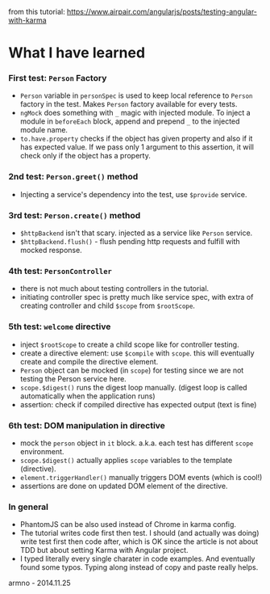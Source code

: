 from this tutorial: https://www.airpair.com/angularjs/posts/testing-angular-with-karma

# What I have learned

### First test: `Person` Factory
- `Person` variable in `personSpec` is used to keep local reference to `Person` factory in the test. Makes `Person` factory available for every tests.
- `ngMock` does something with `_` magic with injected module. To inject a module in `beforeEach` block, append and prepend `_` to the injected module name.
- `to.have.property` checks if the object has given property and also if it has expected value. If we pass only 1 argument to this assertion, it will check only if the object has a property.

### 2nd test: `Person.greet()` method
- Injecting a service's dependency into the test, use `$provide` service.

### 3rd test: `Person.create()` method
- `$httpBackend` isn't that scary. injected as a service like `Person` service.
- `$httpBackend.flush()` - flush pending http requests and fulfill with mocked response.

### 4th test: `PersonController`
- there is not much about testing controllers in the tutorial.
- initiating controller spec is pretty much like service spec, with extra of creating controller and child `$scope` from `$rootScope`.

### 5th test: `welcome` directive
- inject `$rootScope` to create a child scope like for controller testing.
- create a directive element: use `$compile` with `scope`. this will eventually create and compile the directive element.
- `Person` object can be mocked (in `scope`) for testing since we are not testing the Person service here.
- `scope.$digest()` runs the digest loop manually. (digest loop is called automatically when the application runs)
- assertion: check if compiled directive has expected output (text is fine)

### 6th test: DOM manipulation in directive
- mock the `person` object in `it` block. a.k.a. each test has different `scope` environment.
- `scope.$digest()` actually applies `scope` variables to the template (directive).
- `element.triggerHandler()` manually triggers DOM events (which is cool!)
- assertions are done on updated DOM element of the directive.

### In general
- PhantomJS can be also used instead of Chrome in karma config.
- The tutorial writes code first then test. I should (and actually was doing) write test first then code after, which is OK since the article is not about TDD but about setting Karma with Angular project.
- I typed literally every single charater in code examples. And eventually found some typos. Typing along instead of copy and paste really helps.

armno - 2014.11.25